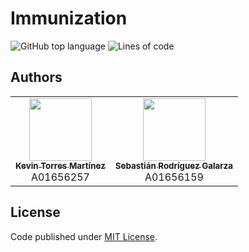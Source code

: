 # Immunization

![GitHub top language](https://img.shields.io/github/languages/top/KevinTMtz/Immunization)
![Lines of code](https://tokei.rs/b1/github/KevinTMtz/Immunization?category=code)

## Authors

<table>
  <tr>
    <td align="center"><a href="https://github.com/KevinTMtz"><img src="https://avatars.githubusercontent.com/u/44516784" width="100px;" alt=""/><br /><sub><b>Kevin Torres Martínez</b></sub></a><br />A01656257</td>
    <td align="center"><a href="https://github.com/SebasRod23"><img src="https://avatars.githubusercontent.com/u/42384931" width="100px;" alt=""/><br /><sub><b>Sebastián Rodríguez Galarza</b></sub></a><br />A01656159</td>
  </tr>
</table>

## License

Code published under [MIT License](https://github.com/KevinTMtz/Immunization/blob/main/LICENSE).
